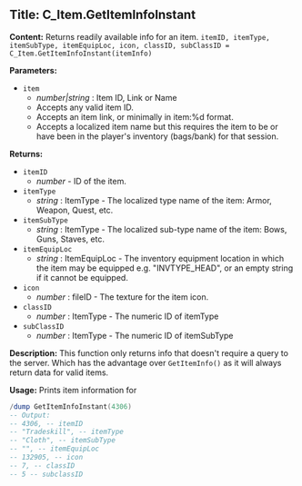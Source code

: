 ## Title: C_Item.GetItemInfoInstant

**Content:**
Returns readily available info for an item.
`itemID, itemType, itemSubType, itemEquipLoc, icon, classID, subClassID = C_Item.GetItemInfoInstant(itemInfo)`

**Parameters:**
- `item`
  - *number|string* : Item ID, Link or Name
  - Accepts any valid item ID.
  - Accepts an item link, or minimally in item:%d format.
  - Accepts a localized item name but this requires the item to be or have been in the player's inventory (bags/bank) for that session.

**Returns:**
- `itemID`
  - *number* - ID of the item.
- `itemType`
  - *string* : ItemType - The localized type name of the item: Armor, Weapon, Quest, etc.
- `itemSubType`
  - *string* : ItemType - The localized sub-type name of the item: Bows, Guns, Staves, etc.
- `itemEquipLoc`
  - *string* : ItemEquipLoc - The inventory equipment location in which the item may be equipped e.g. "INVTYPE_HEAD", or an empty string if it cannot be equipped.
- `icon`
  - *number* : fileID - The texture for the item icon.
- `classID`
  - *number* : ItemType - The numeric ID of itemType
- `subClassID`
  - *number* : ItemType - The numeric ID of itemSubType

**Description:**
This function only returns info that doesn't require a query to the server. Which has the advantage over `GetItemInfo()` as it will always return data for valid items.

**Usage:**
Prints item information for 
```lua
/dump GetItemInfoInstant(4306)
-- Output:
-- 4306, -- itemID
-- "Tradeskill", -- itemType
-- "Cloth", -- itemSubType
-- "", -- itemEquipLoc
-- 132905, -- icon
-- 7, -- classID
-- 5 -- subclassID
```
